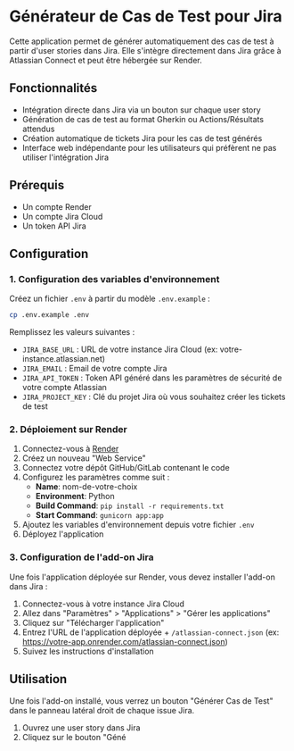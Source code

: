 # Générateur de Cas de Test pour Jira

Cette application permet de générer automatiquement des cas de test à partir d'user stories dans Jira. Elle s'intègre directement dans Jira grâce à Atlassian Connect et peut être hébergée sur Render.

## Fonctionnalités

- Intégration directe dans Jira via un bouton sur chaque user story
- Génération de cas de test au format Gherkin ou Actions/Résultats attendus
- Création automatique de tickets Jira pour les cas de test générés
- Interface web indépendante pour les utilisateurs qui préfèrent ne pas utiliser l'intégration Jira

## Prérequis

- Un compte Render
- Un compte Jira Cloud
- Un token API Jira

## Configuration

### 1. Configuration des variables d'environnement

Créez un fichier `.env` à partir du modèle `.env.example` :

```bash
cp .env.example .env
```

Remplissez les valeurs suivantes :

- `JIRA_BASE_URL` : URL de votre instance Jira Cloud (ex: votre-instance.atlassian.net)
- `JIRA_EMAIL` : Email de votre compte Jira
- `JIRA_API_TOKEN` : Token API généré dans les paramètres de sécurité de votre compte Atlassian
- `JIRA_PROJECT_KEY` : Clé du projet Jira où vous souhaitez créer les tickets de test

### 2. Déploiement sur Render

1. Connectez-vous à [Render](https://render.com)
2. Créez un nouveau "Web Service"
3. Connectez votre dépôt GitHub/GitLab contenant le code
4. Configurez les paramètres comme suit :
   - **Name**: nom-de-votre-choix
   - **Environment**: Python
   - **Build Command**: `pip install -r requirements.txt`
   - **Start Command**: `gunicorn app:app`
5. Ajoutez les variables d'environnement depuis votre fichier `.env`
6. Déployez l'application

### 3. Configuration de l'add-on Jira

Une fois l'application déployée sur Render, vous devez installer l'add-on dans Jira :

1. Connectez-vous à votre instance Jira Cloud
2. Allez dans "Paramètres" > "Applications" > "Gérer les applications"
3. Cliquez sur "Télécharger l'application"
4. Entrez l'URL de l'application déployée + `/atlassian-connect.json` (ex: https://votre-app.onrender.com/atlassian-connect.json)
5. Suivez les instructions d'installation

## Utilisation

Une fois l'add-on installé, vous verrez un bouton "Générer Cas de Test" dans le panneau latéral droit de chaque issue Jira.

1. Ouvrez une user story dans Jira
2. Cliquez sur le bouton "Géné